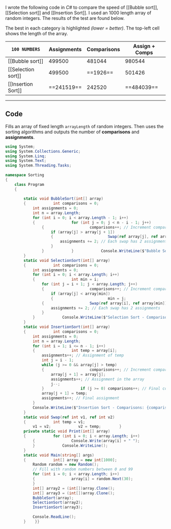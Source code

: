 I wrote the following code in *C#* to compare the speed of [[Bubble sort]], [[Selection sort]] and [[Insertion Sort]]. I used an 1000 length array of random integers. The results of the test are found below.

The best in each category is highlighted *(lower = better)*. The top-left cell shows the length of the array.

| `100 NUMBERS`      | Assignments | Comparisons | Assign + Comps |
| ------------------ | ----------- | ----------- | -------------- |
| [[Bubble sort]]    | 499500      | 481044      | 980544         |
| [[Selection sort]] | 499500      | ==1926==    | 501426         |
| [[Insertion Sort]] | ==241519==  | 242520      | ==484039==     |

-----
## Code
Fills an array of fixed length `arrayLength` of random integers.
Then uses the sorting algorithms and outputs the number of **comparisons** and **assignments**.

```c#
using System;  
using System.Collections.Generic;  
using System.Linq;  
using System.Text;  
using System.Threading.Tasks;  
  
namespace Sorting  
{  
    class Program  
    {  
  
        static void BubbleSort(int[] array)  
        {            int comparisons = 0;  
            int assignments = 0;  
            int n = array.Length;  
            for (int i = 0; i < array.Length - 1; i++)  
            {                for (int j = 0; j < n - i - 1; j++)  
                {                    comparisons++; // Increment comparison counter  
                    if (array[j] > array[j + 1])  
                    {                        Swap(ref array[j], ref array[j + 1]);  
                        assignments += 2; // Each swap has 2 assignments  
                    }  
                }            }            Console.WriteLine($"Bubble Sort - Comparisons: {comparisons}, Assignments: {assignments}, Total: {comparisons + assignments}");  
        }  
        static void SelectionSort(int[] array)  
        {            int comparisons = 0;  
            int assignments = 0;  
            for (int i = 0; i < array.Length; i++)  
            {                int min = i;  
                for (int j = i + 1; j < array.Length; j++)  
                {                    comparisons++; // Increment comparison counter  
                    if (array[j] < array[min])  
                    {                        min = j;                    }                }                if (min != i)  
                {                    Swap(ref array[i], ref array[min]);  
                    assignments += 2; // Each swap has 2 assignments  
                }  
            }            Console.WriteLine($"Selection Sort - Comparisons: {comparisons}, Assignments: {assignments}, Total: {comparisons + assignments}");  
        }  
        static void InsertionSort(int[] array)  
        {            int comparisons = 0;  
            int assignments = 0;  
            int n = array.Length;  
            for (int i = 1; i <= n - 1; i++)  
            {                int temp = array[i];  
                assignments++; // Assignment of temp  
                int j = i - 1;  
                while (j >= 0 && array[j] > temp)  
                {                    comparisons++; // Increment comparison counter  
                    array[j + 1] = array[j];  
                    assignments++; // Assignment in the array  
                    j--;  
                }                if (j >= 0) comparisons++; // Final comparison where condition fails  
                array[j + 1] = temp;  
                assignments++; // Final assignment  
            }  
            Console.WriteLine($"Insertion Sort - Comparisons: {comparisons}, Assignments: {assignments}, Total: {comparisons + assignments}");  
        }  
        static void Swap(ref int v1, ref int v2)  
        {            int temp = v1;  
            v1 = v2;            v2 = temp;        }  
        private static void Print(int[] array)  
        {            for (int i = 0; i < array.Length; i++)  
            {                Console.Write(array[i] + " ");  
            }            Console.WriteLine();  
        }  
        static void Main(string[] args)  
        {            int[] array = new int[1000];  
            Random random = new Random();  
            // Fill with random numbers between 0 and 99  
            for (int i = 0; i < array.Length; i++)  
            {                array[i] = random.Next(30);  
            }  
            int[] array2 = (int[])array.Clone();  
            int[] array3 = (int[])array.Clone();  
            BubbleSort(array);  
            SelectionSort(array2);  
            InsertionSort(array3);  
  
            Console.ReadLine();  
        }    }}
```